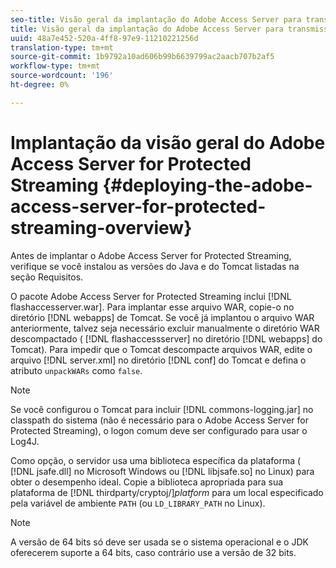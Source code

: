 ```yaml
---
seo-title: Visão geral da implantação do Adobe Access Server para transmissão protegida
title: Visão geral da implantação do Adobe Access Server para transmissão protegida
uuid: 48a7e452-520a-4ff8-97e9-11210221256d
translation-type: tm+mt
source-git-commit: 1b9792a10ad606b99b6639799ac2aacb707b2af5
workflow-type: tm+mt
source-wordcount: '196'
ht-degree: 0%

---
```



# Implantação da visão geral do Adobe Access Server for Protected Streaming {#deploying-the-adobe-access-server-for-protected-streaming-overview}

Antes de implantar o Adobe Access Server for Protected Streaming, verifique se você instalou as versões do Java e do Tomcat listadas na seção Requisitos.

O pacote Adobe Access Server for Protected Streaming inclui [!DNL flashaccesserver.war]. Para implantar esse arquivo WAR, copie-o no diretório [!DNL webapps] de Tomcat. Se você já implantou o arquivo WAR anteriormente, talvez seja necessário excluir manualmente o diretório WAR descompactado ( [!DNL flashaccessserver] no diretório [!DNL webapps] do Tomcat). Para impedir que o Tomcat descompacte arquivos WAR, edite o arquivo [!DNL server.xml] no diretório [!DNL conf] do Tomcat e defina o atributo `unpackWARs` como `false`.

>[!NOTE]
>
>Se você configurou o Tomcat para incluir [!DNL commons-logging.jar] no classpath do sistema (não é necessário para o Adobe Access Server for Protected Streaming), o logon comum deve ser configurado para usar o Log4J.

Como opção, o servidor usa uma biblioteca específica da plataforma ( [!DNL jsafe.dll] no Microsoft Windows ou [!DNL libjsafe.so] no Linux) para obter o desempenho ideal. Copie a biblioteca apropriada para sua plataforma de [!DNL thirdparty/cryptoj/]*platform* para um local especificado pela variável de ambiente `PATH` (ou `LD_LIBRARY_PATH` no Linux).

>[!NOTE]
>
>A versão de 64 bits só deve ser usada se o sistema operacional e o JDK oferecerem suporte a 64 bits, caso contrário use a versão de 32 bits.

